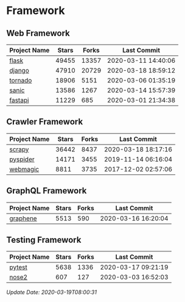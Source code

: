 # Framework

## Web Framework

| Project Name | Stars | Forks | Last Commit |
| ------------ | ----- | ----- | ----------- |
| [flask](https://github.com/pallets/flask) | 49455 | 13357 | 2020-03-11 14:40:06 |
| [django](https://github.com/django/django) | 47910 | 20729 | 2020-03-18 18:59:12 |
| [tornado](https://github.com/tornadoweb/tornado) | 18906 | 5151 | 2020-03-06 01:35:19 |
| [sanic](https://github.com/huge-success/sanic) | 13586 | 1267 | 2020-03-14 15:57:39 |
| [fastapi](https://github.com/tiangolo/fastapi) | 11229 | 685 | 2020-03-01 21:34:38 |

## Crawler Framework

| Project Name | Stars | Forks | Last Commit |
| ------------ | ----- | ----- | ----------- |
| [scrapy](https://github.com/scrapy/scrapy) | 36442 | 8437 | 2020-03-18 18:17:16 |
| [pyspider](https://github.com/binux/pyspider) | 14171 | 3455 | 2019-11-14 06:16:04 |
| [webmagic](https://github.com/code4craft/webmagic) | 8811 | 3735 | 2017-12-02 02:57:06 |

## GraphQL Framework

| Project Name | Stars | Forks | Last Commit |
| ------------ | ----- | ----- | ----------- |
| [graphene](https://github.com/graphql-python/graphene) | 5513 | 590 | 2020-03-16 16:20:04 |

## Testing Framework

| Project Name | Stars | Forks | Last Commit |
| ------------ | ----- | ----- | ----------- |
| [pytest](https://github.com/pytest-dev/pytest) | 5638 | 1336 | 2020-03-17 09:21:19 |
| [nose2](https://github.com/nose-devs/nose2) | 607 | 127 | 2020-03-03 16:52:03 |

*Update Date: 2020-03-19T08:00:31*